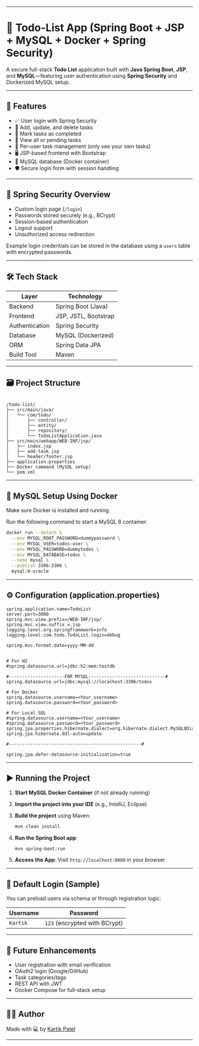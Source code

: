 
---

# 📝 Todo-List App (Spring Boot + JSP + MySQL + Docker + Spring Security)

A secure full-stack **Todo List** application built with **Java Spring Boot**, **JSP**, and **MySQL**—featuring user authentication using **Spring Security** and Dockerized MySQL setup.

---

## 🚀 Features

- ✅ User login with Spring Security
- 📝 Add, update, and delete tasks
- 📌 Mark tasks as completed
- 📂 View all or pending tasks
- 🧑 Per-user task management (only see your own tasks)
- 🖥️ JSP-based frontend with Bootstrap
- 🐬 MySQL database (Docker container)
- 🛡️ Secure login form with session handling

---
## 🔐 Spring Security Overview

* Custom login page (`/login`)
* Passwords stored securely (e.g., BCrypt)
* Session-based authentication
* Logout support
* Unauthorized access redirection

Example login credentials can be stored in the database using a `users` table with encrypted passwords.

---
## 🛠️ Tech Stack

| Layer        | Technology           |
|--------------|----------------------|
| Backend      | Spring Boot (Java)   |
| Frontend     | JSP, JSTL, Bootstrap |
| Authentication | Spring Security    |
| Database     | MySQL (Dockerized)   |
| ORM          | Spring Data JPA      |
| Build Tool   | Maven                |

---

## 🗃️ Project Structure

```

/todo-list/
├── src/main/java/
│   └── com/todo/
│       ├── controller/
│       ├── entity/
│       ├── repository/
│       └── TodoListApplication.java
├── src/main/webapp/WEB-INF/jsp/
│   ├── index.jsp
│   ├── add-task.jsp
│   └── header/footer.jsp
├── application.properties
├── Docker command (MySQL setup)
└── pom.xml

````

---

## 🐬 MySQL Setup Using Docker

Make sure Docker is installed and running.

Run the following command to start a MySQL 8 container:

```bash
docker run --detach \
  --env MYSQL_ROOT_PASSWORD=dummypassword \
  --env MYSQL_USER=todos-user \
  --env MYSQL_PASSWORD=dummytodos \
  --env MYSQL_DATABASE=todos \
  --name mysql \
  --publish 3306:3306 \
  mysql:8-oracle
````

---

## ⚙️ Configuration (application.properties)

```properties
spring.application.name=TodoList
server.port=3000
spring.mvc.view.prefix=/WEB-INF/jsp/
spring.mvc.view.suffix =.jsp
logging.level.org.springframework=info
logging.level.com.todo.TodoList.login=debug

spring.mvc.format.date=yyyy-MM-dd


# For H2
#spring.datasource.url=jdbc:h2:mem:testdb

#---------------------FOR MYSQL-----------------------------#
spring.datasource.url=jdbc:mysql://localhost:3306/todos

# For Docker
spring.datasource.username=<Your_username> 
spring.datasource.password=<Your_password>

# For Local SQL
#spring.datasource.username=<Your_username>
#spring.datasource.password=<Your_password>
spring.jpa.properties.hibernate.dialect=org.hibernate.dialect.MySQL8Dialect
spring.jpa.hibernate.ddl-auto=update

#--------------------------------------------------#

spring.jpa.defer-datasource-initialization=true
```

---

## ▶️ Running the Project

1. **Start MySQL Docker Container** (if not already running)
2. **Import the project into your IDE** (e.g., IntelliJ, Eclipse)
3. **Build the project** using Maven:

   ```bash
   mvn clean install
   ```
4. **Run the Spring Boot app**:

   ```bash
   mvn spring-boot:run
   ```
5. **Access the App**:
   Visit `http://localhost:8080` in your browser

---
## 🔐 Default Login (Sample)

You can preload users via schema or through registration logic:

| Username | Password                      |
|----------|-------------------------------|
| `Kartik` | `123` (encrypted with BCrypt) |

---

## 📌 Future Enhancements

* User registration with email verification
* OAuth2 login (Google/GitHub)
* Task categories/tags
* REST API with JWT
* Docker Compose for full-stack setup

---

## 🙋‍♂️ Author

Made with 💻 by [Kartik Patel](https://github.com/kartikMpatel-Git-Hub)

---
